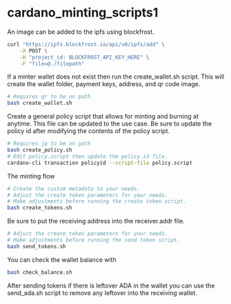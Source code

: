 # cardano_minting_scripts1

An image can be added to the ipfs using blockfrost.

```bash
curl "https://ipfs.blockfrost.io/api/v0/ipfs/add" \
    -X POST \
    -H "project_id: BLOCKFROST_API_KEY_HERE" \
    -F "file=@./filepath"
```

If a minter wallet does not exist then run the create_wallet.sh script. This will create the wallet folder, payment keys, address, and qr code image.

```bash
# Requires qr to be on path
bash create_wallet.sh
```

Create a general policy script that allows for minting and burning at anytime. This file can be updated to the use case. Be sure to update the policy id after modifying the contents of the policy script.

```bash
# Requires jq to be on path
bash create_policy.sh
# Edit policy.script then update the policy.id file.
cardano-cli transaction policyid --script-file policy.script
```


The minting flow

```bash
# Create the custom metadata to your needs.
# Adjust the create token parameters for your needs.
# Make adjustments before running the create token script.
bash create_tokens.sh
```

Be sure to put the receiving address into the receiver.addr file.

```bash
# Adjust the create token parameters for your needs.
# Make adjustments before running the send token script.
bash send_tokens.sh
```

You can check the wallet balance with

```bash
bash check_balance.sh
```

After sending tokens if there is leftover ADA in the wallet you can use the send_ada.sh script to remove any leftover into the receiving wallet.